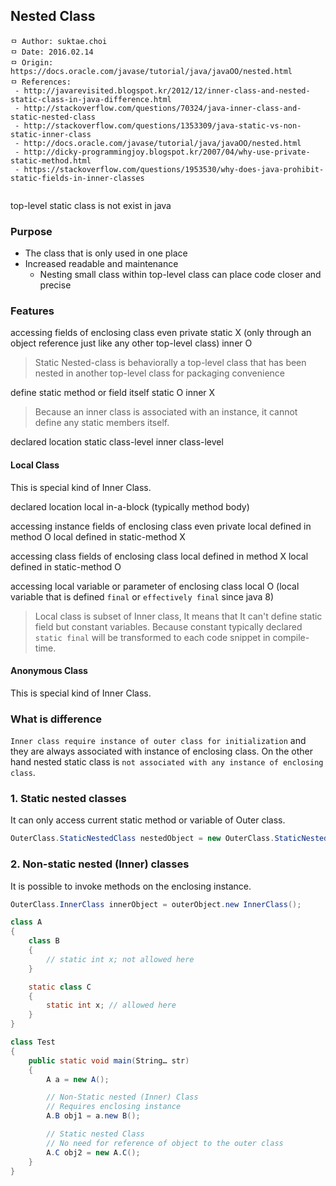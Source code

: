 ## Nested Class

```
ㅁ Author: suktae.choi
ㅁ Date: 2016.02.14
ㅁ Origin: https://docs.oracle.com/javase/tutorial/java/javaOO/nested.html
ㅁ References:
 - http://javarevisited.blogspot.kr/2012/12/inner-class-and-nested-static-class-in-java-difference.html
 - http://stackoverflow.com/questions/70324/java-inner-class-and-static-nested-class
 - http://stackoverflow.com/questions/1353309/java-static-vs-non-static-inner-class
 - http://docs.oracle.com/javase/tutorial/java/javaOO/nested.html
 - http://dicky-programmingjoy.blogspot.kr/2007/04/why-use-private-static-method.html
 - https://stackoverflow.com/questions/1953530/why-does-java-prohibit-static-fields-in-inner-classes
```

<img>

top-level static class is not exist in java



### Purpose
- The class that is only used in one place
- Increased readable and maintenance
  - Nesting small class within top-level class can place code closer and precise

### Features
accessing fields of enclosing class even private
static X (only through an object reference just like any other top-level class)
inner O

> Static Nested-class is behaviorally a top-level class that has been nested in another top-level class for packaging convenience

define static method or field itself
static O
inner X

> Because an inner class is associated with an instance, it cannot define any static members itself.

declared location
static class-level
inner class-level


#### Local Class
This is special kind of Inner Class.

declared location
local in-a-block (typically method body)

accessing instance fields of enclosing class even private
local defined in method O
local defined in static-method X

accessing class fields of enclosing class
local defined in method X
local defined in static-method O

accessing local variable or parameter of enclosing class
local O (local variable that is defined `final` or `effectively final` since java 8)

> Local class is subset of Inner class, It means that It can't define static field but constant variables. Because constant typically declared `static final` will be transformed to each code snippet in compile-time.

#### Anonymous Class
This is special kind of Inner Class.


### What is difference
`Inner class require instance of outer class for initialization` and they are always associated with instance of enclosing class. On the other hand nested static class is `not associated with any instance of enclosing class`.

### 1. Static nested classes
It can only access current static method or variable of Outer class.

```java
OuterClass.StaticNestedClass nestedObject = new OuterClass.StaticNestedClass();
```

### 2. Non-static nested (Inner) classes
It is possible to invoke methods on the enclosing instance.

```java
OuterClass.InnerClass innerObject = outerObject.new InnerClass();
```

```java
class A
{
    class B
    {
        // static int x; not allowed here
    }

    static class C
    {
        static int x; // allowed here
    }
}

class Test
{
    public static void main(String… str)
    {
        A a = new A();

        // Non-Static nested (Inner) Class
        // Requires enclosing instance
        A.B obj1 = a.new B();

        // Static nested Class
        // No need for reference of object to the outer class
        A.C obj2 = new A.C();
    }
}
```
